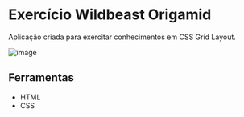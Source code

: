 # Exercício Wildbeast Origamid
Aplicação criada para exercitar conhecimentos em CSS Grid Layout.

![image](https://user-images.githubusercontent.com/51829166/102612457-79e07480-410f-11eb-948e-1b61e04df08f.png)

## Ferramentas
<ul>
<li>HTML</li>
<li>CSS</li>
</ul>

